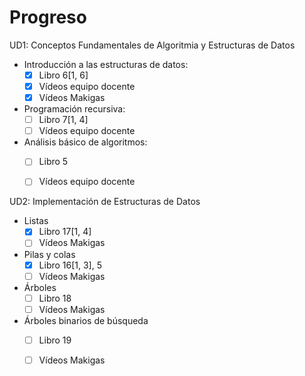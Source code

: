 # Progreso

UD1: Conceptos Fundamentales de Algoritmia y Estructuras de Datos
* Introducción a las estructuras de datos:
  - [x] Libro 6[1, 6]
  - [x] Vídeos equipo docente
  - [x] Vídeos Makigas
* Programación recursiva: 
  - [ ] Libro 7[1, 4]
  - [ ] Vídeos equipo docente
* Análisis básico de algoritmos:
  - [ ] Libro 5
  - [ ] Vídeos equipo docente


UD2: Implementación de Estructuras de Datos
* Listas
  - [x] Libro 17[1, 4] 
  - [ ] Vídeos Makigas
* Pilas y colas
  - [x] Libro 16[1, 3], 5
  - [ ] Vídeos Makigas
* Árboles
  - [ ] Libro 18
  - [ ] Vídeos Makigas
* Árboles binarios de búsqueda
  - [ ] Libro 19
  - [ ] Vídeos Makigas

